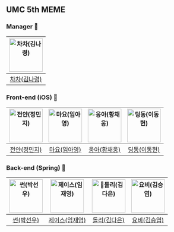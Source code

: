 ## UMC 5th MEME

### Manager 👑
| <img src="https://avatars.githubusercontent.com/u/121819862?v=4" width=90px alt="차차(김나령)"/>  |
| :-----: |
| [차차(김나령)](https://github.com/NhaRyeong) |

### Front-end (iOS) 🍎
| <img src="https://avatars.githubusercontent.com/u/109158284?v=4" width=90px alt="전얀(정민지)"/>  | <img src="https://avatars.githubusercontent.com/u/139523950?v=4" width=90px alt="마요(임아영)"/>  | <img src="https://avatars.githubusercontent.com/u/78294459?v=4" width=90px alt="웅아(황채웅)"/>  | <img src="https://avatars.githubusercontent.com/u/83569908?v=4" width=90px alt="딩동(이동현)"/>  |
| :-----: | :-----: | :-----: | :-----: |
| [전얀(정민지)](https://github.com/wjdalswl) | [마요(임아영)](https://github.com/ayoung1201)  | [웅아(황채웅)](https://github.com/woongaaaa) | [딩동(이동현)](https://github.com/taipaise) |

### Back-end (Spring) 🌱
| <img src="https://avatars.githubusercontent.com/u/52268188?v=4" width=90px alt="썬(박선우)"/>  | <img src="https://avatars.githubusercontent.com/u/55044278?v=4" width=90px alt="제이스(임재영)"/>  | <img src="https://avatars.githubusercontent.com/u/122000839?v=4" width=90px alt="돌리(김다은)"/>  | <img src="https://avatars.githubusercontent.com/u/61226778?v=4" width=90px alt="요비(김승엽)"/>  |
| :-----: | :-----: | :-----: | :-----: |
| [썬(박선우)](https://github.com/sunwupark) | [제이스(임재영)](https://github.com/limjustin)  | [돌리(김다은)](https://github.com/daeun084) | [요비(김승엽)](https://github.com/yeopyeop-82) |
